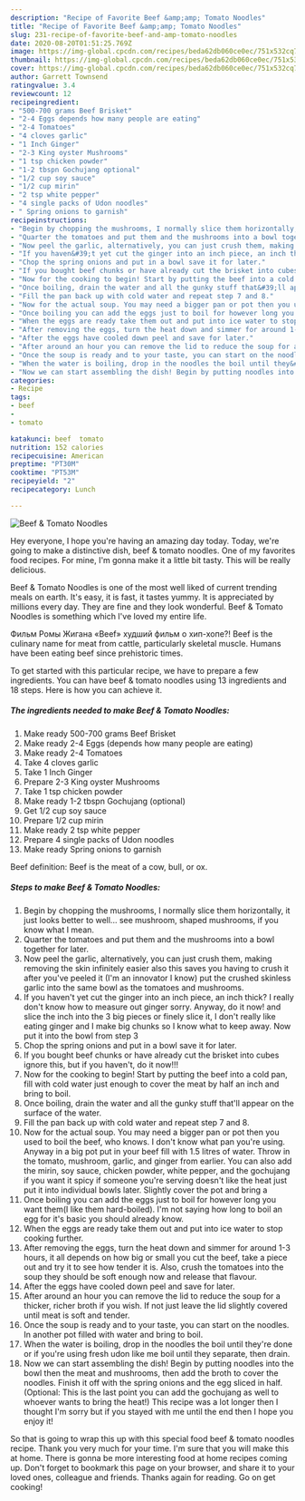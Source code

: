 ```yaml
---
description: "Recipe of Favorite Beef &amp;amp; Tomato Noodles"
title: "Recipe of Favorite Beef &amp;amp; Tomato Noodles"
slug: 231-recipe-of-favorite-beef-and-amp-tomato-noodles
date: 2020-08-20T01:51:25.769Z
image: https://img-global.cpcdn.com/recipes/beda62db060ce0ec/751x532cq70/beef-tomato-noodles-recipe-main-photo.jpg
thumbnail: https://img-global.cpcdn.com/recipes/beda62db060ce0ec/751x532cq70/beef-tomato-noodles-recipe-main-photo.jpg
cover: https://img-global.cpcdn.com/recipes/beda62db060ce0ec/751x532cq70/beef-tomato-noodles-recipe-main-photo.jpg
author: Garrett Townsend
ratingvalue: 3.4
reviewcount: 12
recipeingredient:
- "500-700 grams Beef Brisket"
- "2-4 Eggs depends how many people are eating"
- "2-4 Tomatoes"
- "4 cloves garlic"
- "1 Inch Ginger"
- "2-3 King oyster Mushrooms"
- "1 tsp chicken powder"
- "1-2 tbspn Gochujang optional"
- "1/2 cup soy sauce"
- "1/2 cup mirin"
- "2 tsp white pepper"
- "4 single packs of Udon noodles"
- " Spring onions to garnish"
recipeinstructions:
- "Begin by chopping the mushrooms, I normally slice them horizontally, it just looks better to well... see mushroom, shaped mushrooms, if you know what I mean."
- "Quarter the tomatoes and put them and the mushrooms into a bowl together for later."
- "Now peel the garlic, alternatively, you can just crush them, making removing the skin infinitely easier also this saves you having to crush it after you&#39;ve peeled it (I&#39;m an innovator I know) put the crushed skinless garlic into the same bowl as the tomatoes and mushrooms."
- "If you haven&#39;t yet cut the ginger into an inch piece, an inch thick? I really don&#39;t know how to measure out ginger sorry. Anyway, do it now! and slice the inch into the 3 big pieces or finely slice it, I don&#39;t really like eating ginger and I make big chunks so I know what to keep away. Now put it into the bowl from step 3"
- "Chop the spring onions and put in a bowl save it for later."
- "If you bought beef chunks or have already cut the brisket into cubes ignore this, but if you haven&#39;t, do it now!!!"
- "Now for the cooking to begin! Start by putting the beef into a cold pan, fill with cold water just enough to cover the meat by half an inch and bring to boil."
- "Once boiling, drain the water and all the gunky stuff that&#39;ll appear on the surface of the water."
- "Fill the pan back up with cold water and repeat step 7 and 8."
- "Now for the actual soup. You may need a bigger pan or pot then you used to boil the beef, who knows. I don&#39;t know what pan you&#39;re using. Anyway in a big pot put in your beef fill with 1.5 litres of water. Throw in the tomato, mushroom, garlic, and ginger from earlier. You can also add the mirin, soy sauce, chicken powder, white pepper, and the gochujang if you want it spicy if someone you&#39;re serving doesn&#39;t like the heat just put it into individual bowls later. Slightly cover the pot and bring a"
- "Once boiling you can add the eggs just to boil for however long you want them(I like them hard-boiled). I&#39;m not saying how long to boil an egg for it&#39;s basic you should already know."
- "When the eggs are ready take them out and put into ice water to stop cooking further."
- "After removing the eggs, turn the heat down and simmer for around 1-3 hours, it all depends on how big or small you cut the beef, take a piece out and try it to see how tender it is. Also, crush the tomatoes into the soup they should be soft enough now and release that flavour."
- "After the eggs have cooled down peel and save for later."
- "After around an hour you can remove the lid to reduce the soup for a thicker, richer broth if you wish. If not just leave the lid slightly covered until meat is soft and tender."
- "Once the soup is ready and to your taste, you can start on the noodles. In another pot filled with water and bring to boil."
- "When the water is boiling, drop in the noodles the boil until they&#39;re done or if you&#39;re using fresh udon like me boil until they separate, then drain."
- "Now we can start assembling the dish! Begin by putting noodles into the bowl then the meat and mushrooms, then add the broth to cover the noodles. Finish it off with the spring onions and the egg sliced in half. (Optional: This is the last point you can add the gochujang as well to whoever wants to bring the heat!) This recipe was a lot longer then I thought I&#39;m sorry but if you stayed with me until the end then I hope you enjoy it!"
categories:
- Recipe
tags:
- beef
- 
- tomato

katakunci: beef  tomato 
nutrition: 152 calories
recipecuisine: American
preptime: "PT30M"
cooktime: "PT53M"
recipeyield: "2"
recipecategory: Lunch

---
```



![Beef &amp; Tomato Noodles](https://img-global.cpcdn.com/recipes/beda62db060ce0ec/751x532cq70/beef-tomato-noodles-recipe-main-photo.jpg)

Hey everyone, I hope you're having an amazing day today. Today, we're going to make a distinctive dish, beef &amp; tomato noodles. One of my favorites food recipes. For mine, I'm gonna make it a little bit tasty. This will be really delicious.

Beef &amp; Tomato Noodles is one of the most well liked of current trending meals on earth. It's easy, it is fast, it tastes yummy. It is appreciated by millions every day. They are fine and they look wonderful. Beef &amp; Tomato Noodles is something which I've loved my entire life.

Фильм Ромы Жигана «Beef» худший фильм о хип-хопе?! Beef is the culinary name for meat from cattle, particularly skeletal muscle. Humans have been eating beef since prehistoric times.


To get started with this particular recipe, we have to prepare a few ingredients. You can have beef &amp; tomato noodles using 13 ingredients and 18 steps. Here is how you can achieve it.

<!--inarticleads1-->

##### The ingredients needed to make Beef &amp; Tomato Noodles:

1. Make ready 500-700 grams Beef Brisket
1. Make ready 2-4 Eggs (depends how many people are eating)
1. Make ready 2-4 Tomatoes
1. Take 4 cloves garlic
1. Take 1 Inch Ginger
1. Prepare 2-3 King oyster Mushrooms
1. Take 1 tsp chicken powder
1. Make ready 1-2 tbspn Gochujang (optional)
1. Get 1/2 cup soy sauce
1. Prepare 1/2 cup mirin
1. Make ready 2 tsp white pepper
1. Prepare 4 single packs of Udon noodles
1. Make ready  Spring onions to garnish


Beef definition: Beef is the meat of a cow, bull, or ox. 

<!--inarticleads2-->

##### Steps to make Beef &amp; Tomato Noodles:

1. Begin by chopping the mushrooms, I normally slice them horizontally, it just looks better to well... see mushroom, shaped mushrooms, if you know what I mean.
1. Quarter the tomatoes and put them and the mushrooms into a bowl together for later.
1. Now peel the garlic, alternatively, you can just crush them, making removing the skin infinitely easier also this saves you having to crush it after you&#39;ve peeled it (I&#39;m an innovator I know) put the crushed skinless garlic into the same bowl as the tomatoes and mushrooms.
1. If you haven&#39;t yet cut the ginger into an inch piece, an inch thick? I really don&#39;t know how to measure out ginger sorry. Anyway, do it now! and slice the inch into the 3 big pieces or finely slice it, I don&#39;t really like eating ginger and I make big chunks so I know what to keep away. Now put it into the bowl from step 3
1. Chop the spring onions and put in a bowl save it for later.
1. If you bought beef chunks or have already cut the brisket into cubes ignore this, but if you haven&#39;t, do it now!!!
1. Now for the cooking to begin! Start by putting the beef into a cold pan, fill with cold water just enough to cover the meat by half an inch and bring to boil.
1. Once boiling, drain the water and all the gunky stuff that&#39;ll appear on the surface of the water.
1. Fill the pan back up with cold water and repeat step 7 and 8.
1. Now for the actual soup. You may need a bigger pan or pot then you used to boil the beef, who knows. I don&#39;t know what pan you&#39;re using. Anyway in a big pot put in your beef fill with 1.5 litres of water. Throw in the tomato, mushroom, garlic, and ginger from earlier. You can also add the mirin, soy sauce, chicken powder, white pepper, and the gochujang if you want it spicy if someone you&#39;re serving doesn&#39;t like the heat just put it into individual bowls later. Slightly cover the pot and bring a
1. Once boiling you can add the eggs just to boil for however long you want them(I like them hard-boiled). I&#39;m not saying how long to boil an egg for it&#39;s basic you should already know.
1. When the eggs are ready take them out and put into ice water to stop cooking further.
1. After removing the eggs, turn the heat down and simmer for around 1-3 hours, it all depends on how big or small you cut the beef, take a piece out and try it to see how tender it is. Also, crush the tomatoes into the soup they should be soft enough now and release that flavour.
1. After the eggs have cooled down peel and save for later.
1. After around an hour you can remove the lid to reduce the soup for a thicker, richer broth if you wish. If not just leave the lid slightly covered until meat is soft and tender.
1. Once the soup is ready and to your taste, you can start on the noodles. In another pot filled with water and bring to boil.
1. When the water is boiling, drop in the noodles the boil until they&#39;re done or if you&#39;re using fresh udon like me boil until they separate, then drain.
1. Now we can start assembling the dish! Begin by putting noodles into the bowl then the meat and mushrooms, then add the broth to cover the noodles. Finish it off with the spring onions and the egg sliced in half. (Optional: This is the last point you can add the gochujang as well to whoever wants to bring the heat!) This recipe was a lot longer then I thought I&#39;m sorry but if you stayed with me until the end then I hope you enjoy it!




So that is going to wrap this up with this special food beef &amp; tomato noodles recipe. Thank you very much for your time. I'm sure that you will make this at home. There is gonna be more interesting food at home recipes coming up. Don't forget to bookmark this page on your browser, and share it to your loved ones, colleague and friends. Thanks again for reading. Go on get cooking!
